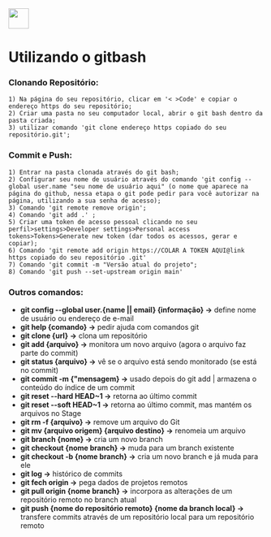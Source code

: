 <img src="https://cdn.jsdelivr.net/gh/devicons/devicon/icons/git/git-original.svg" width="40" height="40"/>

# Utilizando o gitbash

### Clonando Repositório:
```
1) Na página do seu repositório, clicar em '< >Code' e copiar o endereço https do seu repositório;
2) Criar uma pasta no seu computador local, abrir o git bash dentro da pasta criada;
3) utilizar comando 'git clone endereço https copiado do seu repositório.git';
```

### Commit e Push:
```
1) Entrar na pasta clonada através do git bash;
2) Configurar seu nome de usuário através do comando 'git config --global user.name "seu nome de usuário aqui" (o nome que aparece na página do github, nessa etapa o git pode pedir para você autorizar na página, utilizando a sua senha de acesso);
3) Comando 'git remote remove origin';
4) Comando 'git add .' ;
5) Criar uma token de acesso pessoal clicando no seu perfil>settings>Developer settings>Personal access tokens>Tokens>Generate new token (dar todos os acessos, gerar e copiar);
6) Comando 'git remote add origin https://COLAR A TOKEN AQUI@link https copiado do seu repositório .git'
7) Comando 'git commit -m "Versão atual do projeto";
8) Comando 'git push --set-upstream origin main'
```

### Outros comandos:

- **git config --global user.{name || email} {informação} ->** define nome de usuário ou endereço de e-mail
- **git help {comando} ->** pedir ajuda com comandos git
- **git clone {url} ->** clona um repositório
- **git add {arquivo} ->** monitora um novo arquivo (agora o arquivo faz parte do commit)
- **git status {arquivo} ->** vê se o arquivo está sendo monitorado (se está no commit)
- **git commit -m {"mensagem} ->** usado depois do git add | armazena o conteúdo do índice de um commit
- **git reset --hard HEAD~1 ->** retorna ao último commit
- **git reset --soft HEAD~1 ->** retorna ao último commit, mas mantém os arquivos no Stage
- **git rm -f {arquivo} ->** remove um arquivo do Git
- **git mv {arquivo origem} {arquivo destino} ->** renomeia um arquivo
- **git branch {nome} ->** cria um novo branch
- **git checkout {nome branch} ->** muda para um branch existente
- **git checkout -b {nome branch} ->** cria um novo branch e já muda para ele
- **git log ->** histórico de commits
- **git fech origin ->** pega dados de projetos remotos
- **git pull origin {nome branch} ->** incorpora as alterações de um repositório remoto no branch atual
- **git push {nome do repositório remoto} {nome da branch local} ->** transfere commits através de um repositório local para um repositório remoto

